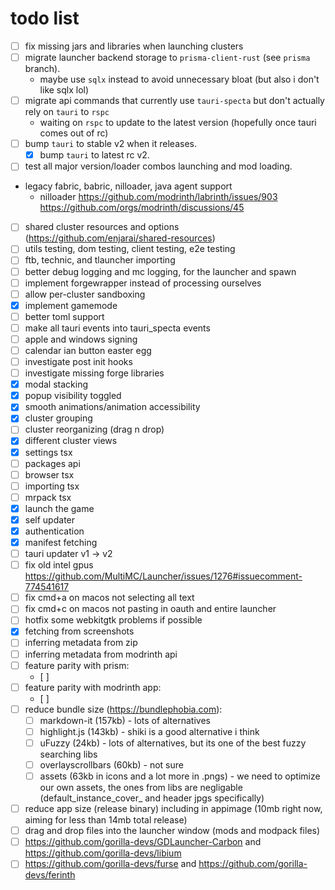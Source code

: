 # todo list

- [ ] fix missing jars and libraries when launching clusters
- [ ] migrate launcher backend storage to `prisma-client-rust` (see `prisma` branch).
	- maybe use `sqlx` instead to avoid unnecessary bloat (but also i don't like sqlx lol)
- [ ] migrate api commands that currently use `tauri-specta` but don't actually rely on `tauri` to `rspc`
	- waiting on `rspc` to update to the latest version (hopefully once tauri comes out of rc)
- [ ] bump `tauri` to stable v2 when it releases.
	- [x] bump `tauri` to latest rc v2.
- [ ] test all major version/loader combos launching and mod loading.
- legacy fabric, babric, nilloader, java agent support
	- nilloader <https://github.com/modrinth/labrinth/issues/903> <https://github.com/orgs/modrinth/discussions/45>
- [ ] shared cluster resources and options (<https://github.com/enjarai/shared-resources>)
- [ ] utils testing, dom testing, client testing, e2e testing
- [ ] ftb, technic, and tlauncher importing
- [ ] better debug logging and mc logging, for the launcher and spawn
- [ ] implement forgewrapper instead of processing ourselves
- [ ] allow per-cluster sandboxing
- [x] implement gamemode
- [ ] better toml support
- [ ] make all tauri events into tauri_specta events
- [ ] apple and windows signing
- [ ] calendar ian button easter egg
- [ ] investigate post init hooks
- [ ] investigate missing forge libraries
- [x] modal stacking
- [x] popup visibility toggled
- [x] smooth animations/animation accessibility
- [x] cluster grouping
- [ ] cluster reorganizing (drag n drop)
- [x] different cluster views
- [x] settings tsx
- [ ] packages api
- [ ] browser tsx
- [ ] importing tsx
- [ ] mrpack tsx
- [x] launch the game
- [x] self updater
- [x] authentication
- [x] manifest fetching
- [ ] tauri updater v1 -> v2
- [ ] fix old intel gpus <https://github.com/MultiMC/Launcher/issues/1276#issuecomment-774541617>
- [ ] fix cmd+a on macos not selecting all text
- [ ] fix cmd+c on macos not pasting in oauth and entire launcher
- [ ] hotfix some webkitgtk problems if possible
- [x] fetching from screenshots
- [ ] inferring metadata from zip
- [ ] inferring metadata from modrinth api
- [ ] feature parity with prism:
	- [ ]
- [ ] feature parity with modrinth app:
	- [ ]
- [ ] reduce bundle size (<https://bundlephobia.com>):
	- [ ] markdown-it (157kb) - lots of alternatives
	- [ ] highlight.js (143kb) - shiki is a good alternative i think
	- [ ] uFuzzy (24kb) - lots of alternatives, but its one of the best fuzzy searching libs
	- [ ] overlayscrollbars (60kb) - not sure
	- [ ] assets (63kb in icons and a lot more in .pngs) - we need to optimize our own assets, the ones from libs are negligable (default_instance_cover_ and header jpgs specifically)
- [ ] reduce app size (release binary) including in appimage (10mb right now, aiming for less than 14mb total release)
- [ ] drag and drop files into the launcher window (mods and modpack files)
- [ ] <https://github.com/gorilla-devs/GDLauncher-Carbon> and <https://github.com/gorilla-devs/libium>
- [ ] <https://github.com/gorilla-devs/furse> and <https://github.com/gorilla-devs/ferinth>

